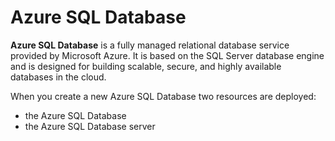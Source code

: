 # Azure SQL Database

**Azure SQL Database** is a fully managed relational database service provided by Microsoft Azure. It is based on the SQL Server database engine and is designed for building scalable, secure, and highly available databases in the cloud.

When you create a new Azure SQL Database two resources are deployed:
- the Azure SQL Database
- the Azure SQL Database server